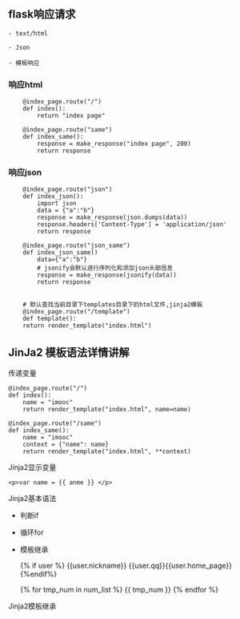 ## flask响应请求

    - text/html
    
    - Json
    
    - 模板响应
    
### 响应html

        @index_page.route("/")
        def index():
            return "index page"
            
        @index_page.route("same")
        def index_same():
            response = make_response("index page", 200)
            return response
         
### 响应json

        @index_page.route("json")
        def index_json():
            import json
            data = {"a":"b"}
            response = make_response(json.dumps(data))
            response.headers['Content-Type'] = 'application/json'
            return response
            
        @index_page.route("json_same")
        def index_json_same()
            data={"a":"b"}
            # jsonify会默认进行序列化和添加json头部信息
            response = make_response(jsonify(data))
            return response


        # 默认查找当前目录下templates目录下的html文件,jinja2模板
        @index_page.route("/template")
        def template():
        return render_template("index.html")
        
## JinJa2 模板语法详情讲解

传递变量

    @index_page.route("/")
    def index():
        name = "imooc"
        return render_template("index.html", name=name)
       
    @index_page.route("/same")
    def index_same():
        name = "imooc"
        context = {"name": name}
        return render_template("index.html", **context)
        
Jinja2显示变量

    <p>var name = {{ anme }} </p>  

Jinja2基本语法

- 判断if
- 循环for
- 模板继承
  
    
    <p>
    {% if user %}
        {{user.nickname}} {{user.qq}}{{user.home_page}}
        {%endif%}
    </p>
    
    <p>
        {% for tmp_num in num_list %}
        {{ tmp_num }}
        {% endfor %}
    </p>
 
Jinja2模板继承




     
            
        